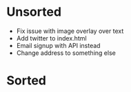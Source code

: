 # Unsorted

- Fix issue with image overlay over text
- Add twitter to index.html
- Email signup with API instead
- Change address to something else

# Sorted
